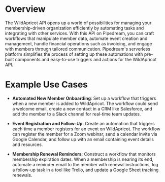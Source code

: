 # Overview

The WildApricot API opens up a world of possibilities for managing your membership-driven organization efficiently by automating tasks and integrating with other services. With this API on Pipedream, you can craft workflows that manipulate member data, automate event creation and management, handle financial operations such as invoicing, and engage with members through tailored communication. Pipedream's serverless platform simplifies the process of setting up these automations with pre-built components and easy-to-use triggers and actions for the WildApricot API.

# Example Use Cases

- **Automated New Member Onboarding**: Set up a workflow that triggers when a new member is added to WildApricot. The workflow could send a welcome email, create a new contact in a CRM like Salesforce, and add the member to a Slack channel for real-time team updates.

- **Event Registration and Follow-Up**: Create an automation that triggers each time a member registers for an event on WildApricot. The workflow can register the member for a Zoom webinar, send a calendar invite via Google Calendar, and follow up with an email containing event details and resources.

- **Membership Renewal Reminders**: Construct a workflow that monitors membership expiration dates. When a membership is nearing its end, automate a reminder email to the member with renewal instructions, log a follow-up task in a tool like Trello, and update a Google Sheet tracking renewals.
